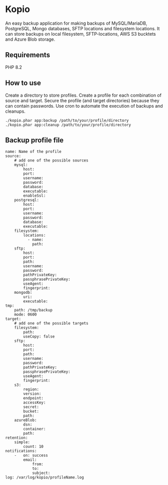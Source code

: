 
# Kopio

An easy backup application for making backups of MySQL/MariaDB, PostgreSQL, Mongo databases, SFTP locations and filesystem locations. It can store backups on local filesystem, SFTP-locations, AWS S3 bucktets and Azure Blob storage.

## Requirements

PHP 8.2

## How to use

Create a directory to store profiles. Create a profile for each combination of source and target. Secure the profile (and target directories) because they can contain passwords.
Use cron to automate the execution of backups and cleanups.

    ./kopio.phar app:backup /path/to/your/profile/directory
    ./kopio.phar app:cleanup /path/to/your/profile/directory

## Backup profile file

    name: Name of the profile
    source:
        # add one of the possible sources
        mysql:
            host:
            port:
            username:
            password:
            database:
            executable:
            enableSsl:
        postgresql:
            host:
            port:
            username:
            password:
            database:
            executable:
        filesystem:
            locations:
              - name:
                path:
        sftp:
            host:
            port:
            path:
            username:
            password:
            pathPrivateKey:
            passphrasePrivateKey:
            useAgent:
            fingerprint:
        mongodb:
            uri:
            executable:
    tmp:
        path: /tmp/backup
        mode: 0600
    target:
        # add one of the possible targets
        filesystem:
            path:
            useCopy: false
        sftp:
            host:
            port:
            path:
            username:
            password:
            pathPrivateKey:
            passphrasePrivateKey:
            useAgent:
            fingerprint:
        s3:
            region:
            version:
            endpoint:
            accessKey:
            secret:
            bucket:
            path:
        azureBlob:
            dsn:
            container:
            path:
    retention:
        simple:
            count: 10
    notifications:
        -   on: success
            email:
                from:
                to:
                subject:
    log: /var/log/kopio/profileName.log

